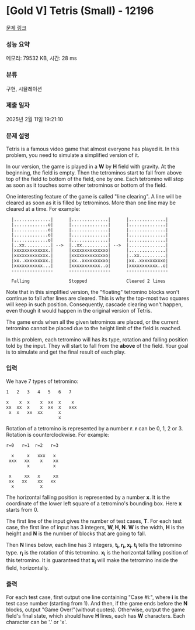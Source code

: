 # [Gold V] Tetris (Small) - 12196 

[문제 링크](https://www.acmicpc.net/problem/12196) 

### 성능 요약

메모리: 79532 KB, 시간: 28 ms

### 분류

구현, 시뮬레이션

### 제출 일자

2025년 2월 11일 19:21:10

### 문제 설명

<p>Tetris is a famous video game that almost everyone has played it. In this problem, you need to simulate a simplified version of it.</p>

<p>In our version, the game is played in a <b>W</b> by <b>H</b> field with gravity. At the beginning, the field is empty. Then the tetrominos start to fall from above top of the field to bottom of the field, one by one. Each tetromino will stop as soon as it touches some other tetrominos or bottom of the field.</p>

<p>One interesting feature of the game is called "line clearing". A line will be cleared as soon as it is filled by tetrominos. More than one line may be cleared at a time. For example:</p>

<pre><code>  |..............|      |..............|      |..............|
  |.............o|      |..............|      |..............|
  |.............o|      |..............|      |..............|
  |.............o|      |..............|      |..............|
  |.............o|      |..............|      |..............|
  |..xx..........| -->  |..xx..........| -->  |..............|
  |xxxxxxxxxxxxx.|      |xxxxxxxxxxxxxo|      |..............|
  |xxxxxxxxxxxxx.|      |xxxxxxxxxxxxxo|      |..xx..........|
  |xx..xxxxxxxxx.|      |xx..xxxxxxxxxo|      |xx..xxxxxxxxxo|
  |xxxxxxxxxxx...|      |xxxxxxxxxxx..o|      |xxxxxxxxxxx..o|
  ----------------      ----------------      ----------------

  Falling               Stopped               Cleared 2 lines
</code></pre>

<p>Note that in this simplified version, the "floating" tetromino blocks won't continue to fall after lines are cleared. This is why the top-most two squares will keep in such position. Consequently, cascade clearing won't happen, even though it would happen in the original version of Tetris.</p>

<p>The game ends when all the given tetrominos are placed, or the current tetromino cannot be placed due to the height limit of the field is reached.</p>

<p>In this problem, each tetromino will has its type, rotation and falling position told by the input. They will start to fall from the <b>above</b> of the field. Your goal is to simulate and get the final result of each play.</p>

### 입력 

 <p>We have 7 types of tetromino:</p>

<pre><code>1   2   3   4   5   6   7

x    x  x    x  xx  x    x
xx  xx  x    x  xx  x   xxx
 x  x   xx  xx      x
                    x
</code></pre>

<p>Rotation of a tetromino is represented by a number <b>r</b>. <b>r</b> can be 0, 1, 2 or 3. Rotation is counterclockwise. For example:</p>

<pre><code>r=0   r=1  r=2   r=3

  x     x   xxx   x
 xxx   xx    x    xx
        x         x

 x     xx   x     xx
 xx   xx    xx   xx
  x          x
</code></pre>

<p>The horizontal falling position is represented by a number <b>x</b>. It is the coordinate of the lower left square of a tetromino's bounding box. Here <b>x</b> starts from 0.</p>

<p>The first line of the input gives the number of test cases, <b>T</b>. For each test case, the first line of input has 3 integers, <b>W, H, N</b>. <b>W</b> is the width, <b>H</b> is the height and <b>N</b> is the number of blocks that are going to fall.</p>

<p>Then <b>N</b> lines below, each line has 3 integers, <b>t<sub>i</sub>, r<sub>i</sub>, x<sub>i</sub></b>. <b>t<sub>i</sub></b> tells the tetromino type. <b>r<sub>i</sub></b> is the rotation of this tetromino. <b>x<sub>i</sub></b> is the horizontal falling position of this tetromino. It is guaranteed that <b>x<sub>i</sub></b> will make the tetromino inside the field, horizontally.</p>

### 출력 

 <p>For each test case, first output one line containing "Case #i:", where <b>i</b> is the test case number (starting from 1). And then, if the game ends before the <b>N</b> blocks, output "Game Over!"(without quotes). Otherwise, output the game field's final state, which should have <b>H</b> lines, each has <b>W</b> characters. Each character can be '.' or 'x'.</p>

